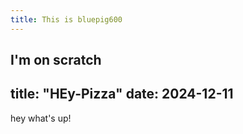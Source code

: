 ```yaml
---
title: This is bluepig600
---
```

I'm on scratch
---
title: "HEy-Pizza"
date: 2024-12-11
---
hey what's up!
